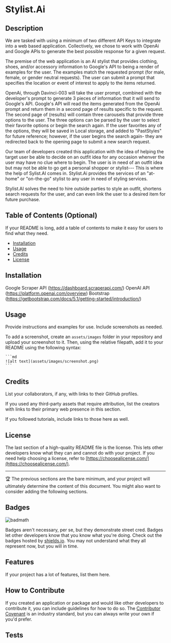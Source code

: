 # Stylist.Ai

## Description

We are tasked with using a minimum of two different API Keys to integrate into a web based application. Collectively, we chose to work with OpenAi and Google APIs to generate the best possible response for a given request.

The premise of the web application is an AI stylist that provides clothing, shoes, and/or accessory information to Google's API to being a render of examples for the user.
The examples match the requested prompt (for male, female, or gender neutral requests). The user can submit a prompt that specifies the location or event of interest to apply to the items returned.

OpenAi, through Davinci-003 will take the user prompt, combined with the developer's prompt to generate 3 pieces of information that it will send to Google's API. Google's API will read the items generated from the OpenAi prompt and return them in a second page of results specific to the request. The second page of (results) will contain three carousels that provide three options to the user. The three options can be parsed by the user to select their favorite options or begin the search again.
If the user favorites any of the options, they will be saved in Local storage, and added to "PastStyles" for future reference; however, if the user begins the search again- they are redirected back to the opening page to submit a new search request.

Our team of developers created this application with the idea of helping the target user be able to decide on an outfit idea for any occasion whenver the user may have no clue where to begin. The user is in need of an outfit idea but may not be able to go get a personal shopper or stylist--- This is where the help of Sylist.AI comes in.
Stylist.Ai provides the services of an "at-home" or "on-the-go" stylist to any user in need of styling services.

Stylist.AI solves the need to hire outside parties to style an outfit, shortens search requests for the user, and can even link the user to a desired item for future purchase. 

## Table of Contents (Optional)

If your README is long, add a table of contents to make it easy for users to find what they need.

- [Installation](#installation)
- [Usage](#usage)
- [Credits](#credits)
- [License](#license)

## Installation

Google Scraper API (https://dashboard.scraperapi.com/)
OpenAI API (https://platform.openai.com/overview)
Bootstrap (https://getbootstrap.com/docs/5.1/getting-started/introduction/)

## Usage

Provide instructions and examples for use. Include screenshots as needed.

To add a screenshot, create an `assets/images` folder in your repository and upload your screenshot to it. Then, using the relative filepath, add it to your README using the following syntax:

    ```md
    ![alt text](assets/images/screenshot.png)
    ```

## Credits

List your collaborators, if any, with links to their GitHub profiles.

If you used any third-party assets that require attribution, list the creators with links to their primary web presence in this section.

If you followed tutorials, include links to those here as well.

## License

The last section of a high-quality README file is the license. This lets other developers know what they can and cannot do with your project. If you need help choosing a license, refer to [https://choosealicense.com/](https://choosealicense.com/).

---

🏆 The previous sections are the bare minimum, and your project will ultimately determine the content of this document. You might also want to consider adding the following sections.

## Badges

![badmath](https://img.shields.io/github/languages/top/lernantino/badmath)

Badges aren't necessary, per se, but they demonstrate street cred. Badges let other developers know that you know what you're doing. Check out the badges hosted by [shields.io](https://shields.io/). You may not understand what they all represent now, but you will in time.

## Features

If your project has a lot of features, list them here.

## How to Contribute

If you created an application or package and would like other developers to contribute it, you can include guidelines for how to do so. The [Contributor Covenant](https://www.contributor-covenant.org/) is an industry standard, but you can always write your own if you'd prefer.

## Tests
